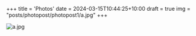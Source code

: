+++
title = 'Photos'
date = 2024-03-15T10:44:25+10:00
draft = true
img = "posts/photopost/photopost1/a.jpg"
+++

![a.jpg](/photopost/imgtest123/a.jpg)